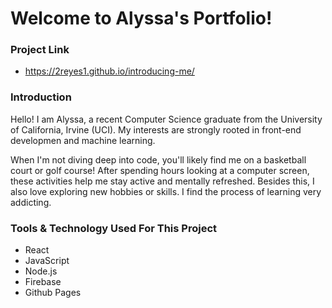 # Welcome to Alyssa's Portfolio!

### Project Link
* https://2reyes1.github.io/introducing-me/

### Introduction
Hello! I am Alyssa, a recent Computer Science graduate from the University of California, Irvine (UCI). My interests are strongly rooted in front-end developmen and machine learning.

When I'm not diving deep into code, you'll likely find me on a basketball court or golf course! After spending hours looking at a computer screen, these activities help me stay active and mentally refreshed. Besides this, I also love exploring new hobbies or skills. I find the process of learning very addicting.

### Tools & Technology Used For This Project
* React
* JavaScript
* Node.js
* Firebase
* Github Pages
